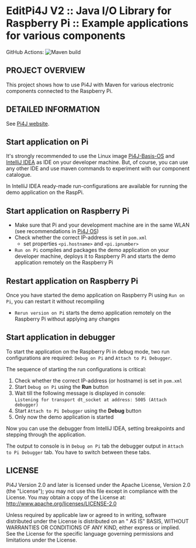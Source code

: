EditPi4J V2 :: Java I/O Library for Raspberry Pi :: Example applications for various components
===============================================================================================

GitHub Actions:
![Maven build](https://github.com/pi4j/pi4j-example-serial/workflows/Maven/badge.svg)

## PROJECT OVERVIEW

This project shows how to use Pi4J with Maven for various electronic components connected to the Raspberry Pi.

## DETAILED INFORMATION

See [Pi4J website](https://pi4j.com/examples/components/).

## Start application on Pi

It's strongly recommended to use the Linux image [Pi4J-Basis-OS](https://github.com/Pi4J/pi4j-os/tree/upgrade-jdk18-jfx18) and [IntelliJ IDEA](https://www.jetbrains.com/idea/) as IDE on your developer machine. But, of course, you can use any other IDE and use maven commands to experiment with our component catalogue.

In IntelliJ IDEA ready-made run-configurations are available for running the demo application on the RaspPi.

## Start application on Raspberry Pi
- Make sure that Pi and your development machine are in the same WLAN (see recommendations in [Pi4J OS](https://github.com/Pi4J/pi4j-os/tree/upgrade-jdk18-jfx18))
- Check whether the correct IP-address is set in `pom.xml`
  - set properties `<pi.hostname>` and `<pi.ipnumber>`
- `Run on Pi` compiles and packages the demo application on your developer machine, deploys it to Raspberry Pi and starts the demo application remotely on the Raspberry Pi

## Restart application on Raspberry Pi
Once you have started the demo application on Raspberry Pi using `Run on Pi`, you can restart it without recompiling
- `Rerun version on Pi` starts the demo application remotely on the Raspberry Pi without applying any changes

## Start application in debugger
To start the application on the Raspberry Pi in debug mode, two run configurations are required: `Debug on Pi` and `Attach to Pi Debugger`.

The sequence of starting the run configurations is critical:
1. Check whether the correct IP-address (or hostname) is set in `pom.xml`
1. Start `Debug on Pi` using the **Run** button 
1. Wait till the following message is displayed in console:  
`Listening for transport dt_socket at address: 5005 (Attach debugger)`
1. Start `Attach to Pi Debugger` using the **Debug** button
1. Only now the demo application is started

Now you can use the debugger from IntelliJ IDEA, setting breakpoints and stepping through the application. 

The output to console is in `Debug on Pi` tab  the debugger output in `Attach to Pi Debugger` tab. You have to switch between these tabs.

## LICENSE

Pi4J Version 2.0 and later is licensed under the Apache License, Version 2.0 (the "License"); you may not use this file
except in compliance with the License. You may obtain a copy of the License at:
http://www.apache.org/licenses/LICENSE-2.0

Unless required by applicable law or agreed to in writing, software distributed under the License is distributed on an "
AS IS" BASIS, WITHOUT WARRANTIES OR CONDITIONS OF ANY KIND, either express or implied. See the License for the specific
language governing permissions and limitations under the License.
